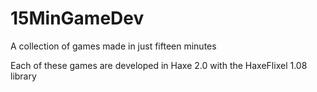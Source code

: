 15MinGameDev
============

A collection of games made in just fifteen minutes

Each of these games are developed in Haxe 2.0 with the HaxeFlixel 1.08 library